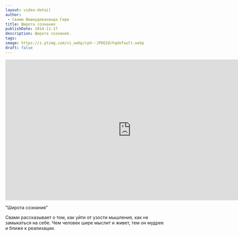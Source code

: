 ```yaml
---
layout: video-detail
author:
 - Свами Вишнудевананда Гири
title: Широта сознания
publishDate: 2014-11-17
description: Широта сознания. 
tags: 
image: https://i.ytimg.com/vi_webp/cpV--JPDQ10/hqdefault.webp
draft: false
---
```


<iframe width="790" height="444" src="https://www.youtube.com/embed/cpV--JPDQ10" frameborder="0" allowfullscreen=""></iframe> 

  "Широта сознания"

 Свами рассказывает о том, как уйти от узости мышления, как не замыкаться на себе. Чем человек шире мыслит и живет, тем он мудрее и ближе к реализации.  

  

 